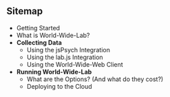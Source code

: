 ## Sitemap

- Getting Started
- What is World-Wide-Lab?
- **Collecting Data**
	- Using the jsPsych Integration
	- Using the lab.js Integration
	- Using the World-Wide-Web Client
- **Running World-Wide-Lab**
	- What are the Options? (And what do they cost?)
	- Deploying to the Cloud